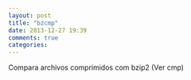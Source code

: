 ```yaml
---
layout: post
title: "bzcmp"
date: 2013-12-27 19:39
comments: true
categories: 
---
```

Compara archivos comprimidos com bzip2 (Ver cmp)

